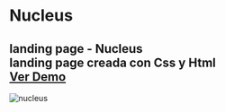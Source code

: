 # Nucleus
landing page - Nucleus 
<br/>
landing page creada con Css y Html
<br/>
<a href="https://graceful-dusk-02c499.netlify.app/">Ver Demo</a>
---------------------------------------------------------------------------------------------------------
![nucleus](https://github.com/ingMarcosOrtiz/Nucleus/assets/19525887/e003dfe5-4ca8-48a1-8397-7d2ad5d9411f)
